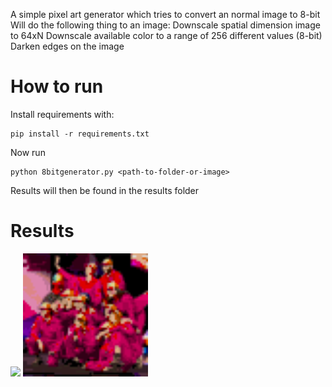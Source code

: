 A simple pixel art generator which tries to convert an normal image to 8-bit
Will do the following thing to an image:
Downscale spatial dimension image to 64xN
Downscale available color to a range of 256 different values (8-bit)
Darken edges on the image

# How to run
Install requirements with:

```
pip install -r requirements.txt
```

Now run
```
python 8bitgenerator.py <path-to-folder-or-image>
```
Results will then be found in the results folder

# Results

<img src="https://github.com/magsyg/8bitpixelartgenerator/blob/master/test/images/2.jpg" width="200">
<img src="https://github.com/magsyg/8bitpixelartgenerator/blob/master/test/results/pixel_2.png" width="200">
